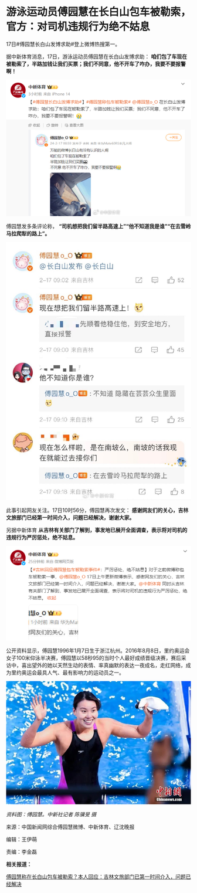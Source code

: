 # 游泳运动员傅园慧在长白山包车被勒索，官方：对司机违规行为绝不姑息

17日#傅园慧长白山发博求助#登上微博热搜第一。

据中新体育消息，17日，游泳运动员傅园慧在长白山发博求助： **咱们包了车现在被勒索了，半路加钱让我们买票；我们不同意，他不开车了咋办，我要不要报警啊！**

![d9d5768bbb377c2ffe52ccb7dd599642.jpg](https://raw.githubusercontent.com/qqhsx/qqnews_image/main/2024/02/17/游泳运动员傅园慧在长白山包车被勒索，官方：对司机违规行为绝不姑息/d9d5768bbb377c2ffe52ccb7dd599642.jpg)

傅园慧发多条评论称， **“司机想把我们留半路高速上”“他不知道我是谁”“在去雪岭马拉爬犁的路上”。**

![eabaa4d403a4588941a41e7afcc18b94.jpg](https://raw.githubusercontent.com/qqhsx/qqnews_image/main/2024/02/17/游泳运动员傅园慧在长白山包车被勒索，官方：对司机违规行为绝不姑息/eabaa4d403a4588941a41e7afcc18b94.jpg)

此事引起网友关注。17日10时56分，傅园慧再次发文： **感谢网友们的关心，吉林文旅部门已经第一时间介入，问题已经解决，谢谢大家。**

另据中新体育 **从吉林有关部门了解到，事发地已展开全面调查，表示将对司机的违规行为严厉惩处，绝不姑息。**

![1fd3ecf9217e89e3433e83f487302bfa.jpg](https://raw.githubusercontent.com/qqhsx/qqnews_image/main/2024/02/17/游泳运动员傅园慧在长白山包车被勒索，官方：对司机违规行为绝不姑息/1fd3ecf9217e89e3433e83f487302bfa.jpg)

公开资料显示，傅园慧1996年1月7日生于浙江杭州。2016年8月8日，里约奥运会女子100米仰泳半决赛，傅园慧以58秒95的当时个人最好成绩晋级决赛，赛后采访中，喜出望外的她以天然生动的表情、率真幽默的表达一夜成名，走红网络，成为里约奥运会最具人气、最有影响力的运动员之一。

![4f75eea5d6e97565f9575354be6cdd5c.jpg](https://raw.githubusercontent.com/qqhsx/qqnews_image/main/2024/02/17/游泳运动员傅园慧在长白山包车被勒索，官方：对司机违规行为绝不姑息/4f75eea5d6e97565f9575354be6cdd5c.jpg)

_资料图：傅园慧。中新社记者 陈骥旻 摄_

来源：中国新闻网综合傅园慧微博、中新体育、辽沈晚报

编辑：王伊萌

责编：李金磊

**相关报道：**

[傅园慧称在长白山包车被勒索？本人回应：吉林文旅部门已第一时间介入，问题已经解决](https://news.qq.com/rain/a/20240217A02FUC00)

